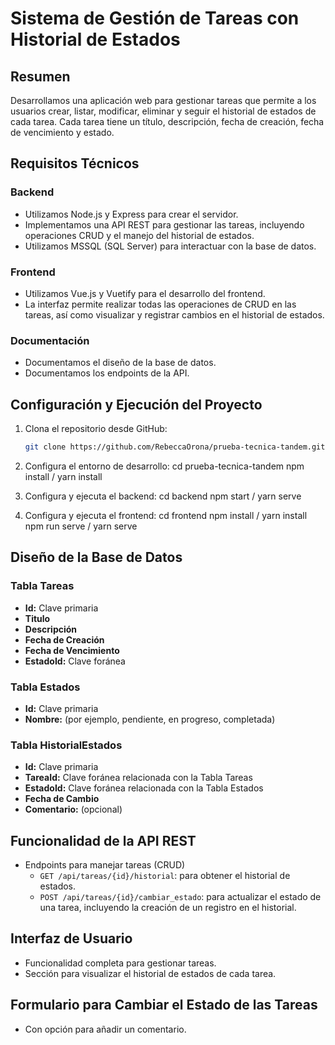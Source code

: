 # Sistema de Gestión de Tareas con Historial de Estados

## Resumen

Desarrollamos una aplicación web para gestionar tareas que permite a los usuarios crear, listar, modificar, eliminar y seguir el historial de estados de cada tarea. Cada tarea tiene un título, descripción, fecha de creación, fecha de vencimiento y estado.

## Requisitos Técnicos

### Backend

- Utilizamos Node.js y Express para crear el servidor.
- Implementamos una API REST para gestionar las tareas, incluyendo operaciones CRUD y el manejo del historial de estados.
- Utilizamos MSSQL (SQL Server) para interactuar con la base de datos.

### Frontend

- Utilizamos Vue.js y Vuetify para el desarrollo del frontend.
- La interfaz permite realizar todas las operaciones de CRUD en las tareas, así como visualizar y registrar cambios en el historial de estados.

### Documentación

- Documentamos el diseño de la base de datos.
- Documentamos los endpoints de la API.

## Configuración y Ejecución del Proyecto

1. Clona el repositorio desde GitHub:

   ```bash
   git clone https://github.com/RebeccaOrona/prueba-tecnica-tandem.git
   ```

2. Configura el entorno de desarrollo:
   cd prueba-tecnica-tandem
   npm install / yarn install

3. Configura y ejecuta el backend:
   cd backend
   npm start / yarn serve

4. Configura y ejecuta el frontend:
   cd frontend
   npm install / yarn install
   npm run serve / yarn serve

## Diseño de la Base de Datos

### Tabla Tareas

- **Id:** Clave primaria
- **Titulo**
- **Descripción**
- **Fecha de Creación**
- **Fecha de Vencimiento**
- **EstadoId:** Clave foránea

### Tabla Estados

- **Id:** Clave primaria
- **Nombre:** (por ejemplo, pendiente, en progreso, completada)

### Tabla HistorialEstados

- **Id:** Clave primaria
- **TareaId:** Clave foránea relacionada con la Tabla Tareas
- **EstadoId:** Clave foránea relacionada con la Tabla Estados
- **Fecha de Cambio**
- **Comentario:** (opcional)

## Funcionalidad de la API REST

- Endpoints para manejar tareas (CRUD)
  - `GET /api/tareas/{id}/historial`: para obtener el historial de estados.
  - `POST /api/tareas/{id}/cambiar_estado`: para actualizar el estado de una tarea, incluyendo la creación de un registro en el historial.

## Interfaz de Usuario

- Funcionalidad completa para gestionar tareas.
- Sección para visualizar el historial de estados de cada tarea.

## Formulario para Cambiar el Estado de las Tareas

- Con opción para añadir un comentario.
